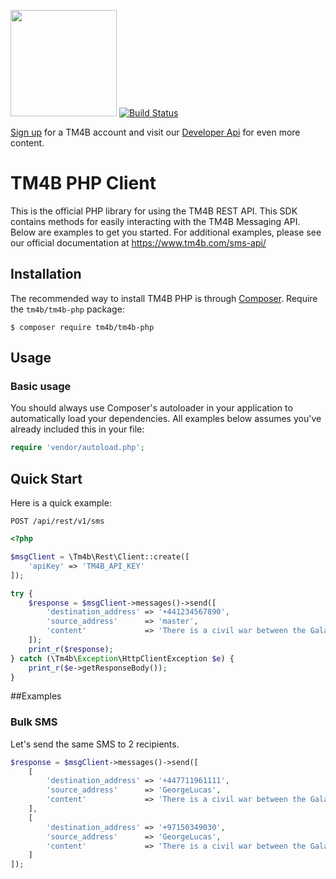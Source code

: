 <a href="https://www.tm4b.com"><img src="http://www.tm4b.com/assets/img/logo-white-on-blue.png" width="170px"/></a>
[![Build Status](https://travis-ci.org/tm4b/tm4b-php.svg?branch=master)](https://travis-ci.org/tm4b/tm4b-php)

[Sign up](https://www.tm4b.com/en/register) for a TM4B account and visit our [Developer Api](https://www.tm4b.com/en/sms-api/) for even more content.

# TM4B PHP Client

This is the official PHP library for using the TM4B REST API. This SDK contains methods for easily interacting with the TM4B Messaging API. 
Below are examples to get you started. For additional examples, please see our official 
documentation at https://www.tm4b.com/sms-api/

## Installation

The recommended way to install TM4B PHP is through
[Composer](http://getcomposer.org/).  Require the `tm4b/tm4b-php` package:

    $ composer require tm4b/tm4b-php

## Usage

### Basic usage

You should always use Composer's autoloader in your application to automatically load your dependencies. 
All examples below assumes you've already included this in your file:

```php
require 'vendor/autoload.php';
```

<a name="quick-start"></a>
## Quick Start

Here is a quick example:

`POST /api/rest/v1/sms`

```php
<?php

$msgClient = \Tm4b\Rest\Client::create([
    'apiKey' => 'TM4B_API_KEY'
]);

try {
    $response = $msgClient->messages()->send([
        'destination_address' => '+441234567890',
        'source_address'      => 'master',
        'content'             => 'There is a civil war between the Galactic Empire and a Rebel Alliance.'
    ]);
    print_r($response);
} catch (\Tm4b\Exception\HttpClientException $e) {
    print_r($e->getResponseBody());
}
```

##Examples

### Bulk SMS

Let's send the same SMS to 2 recipients.

```php
$response = $msgClient->messages()->send([
    [
        'destination_address' => '+447711961111',
        'source_address'      => 'GeorgeLucas',
        'content'             => 'There is a civil war between the Galactic Empire and a Rebel Alliance.'
    ],
    [
        'destination_address' => '+97150349030',
        'source_address'      => 'GeorgeLucas',
        'content'             => 'There is a civil war between the Galactic Empire and a Rebel Alliance.'
    ]
]);
```
